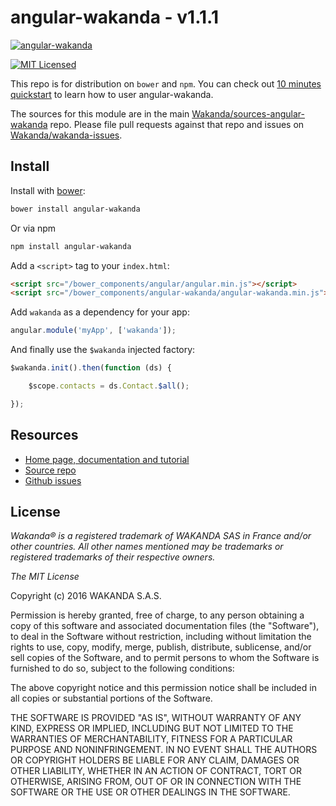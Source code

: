 # angular-wakanda - v1.1.1

[![ angular-wakanda ](https://wakanda.github.io/angular-wakanda/images/angular-wakanda.png)](https://wakanda.github.io/angular-wakanda/)

[![MIT Licensed](http://img.shields.io/badge/license-MIT-blue.svg?style=flat)](#license)

This repo is for distribution on `bower` and `npm`. You can check out [10 minutes quickstart](http://wakanda.github.io/angular-wakanda/#/doc/quickstart) to learn how to user angular-wakanda.

The sources for this module are in the main [Wakanda/sources-angular-wakanda](https://github.com/Wakanda/sources-angular-wakanda) repo. Please file pull requests against that repo and issues on  [Wakanda/wakanda-issues](https://github.com/Wakanda/wakanda-issues/labels/Angular-Wakanda).


## Install

Install with [bower](http://bower.io):

```bash
bower install angular-wakanda
```

Or via npm

```bash
npm install angular-wakanda
```

Add a `<script>` tag to your `index.html`:

```html
<script src="/bower_components/angular/angular.min.js"></script>
<script src="/bower_components/angular-wakanda/angular-wakanda.min.js"></script>
```

Add `wakanda` as a dependency for your app:

```javascript
angular.module('myApp', ['wakanda']);
```

And finally use the `$wakanda` injected factory:

```javascript
$wakanda.init().then(function (ds) {

	$scope.contacts = ds.Contact.$all();

});
```

## Resources

* [Home page, documentation and tutorial](https://wakanda.github.io/angular-wakanda/)
* [Source repo](https://github.com/Wakanda/sources-angular-wakanda)
* [Github issues](https://github.com/Wakanda/wakanda-issues/labels/Angular-Wakanda)

## License

*Wakanda® is a registered trademark of WAKANDA SAS in France and/or other countries. All other names mentioned may be trademarks or registered trademarks of their respective owners.*

*The MIT License*

Copyright (c) 2016 WAKANDA S.A.S.

Permission is hereby granted, free of charge, to any person obtaining a copy of this software and associated documentation files (the "Software"), to deal in the Software without restriction, including without limitation the rights to use, copy, modify, merge, publish, distribute, sublicense, and/or sell copies of the Software, and to permit persons to whom the Software is furnished to do so, subject to the following conditions:

The above copyright notice and this permission notice shall be included in all copies or substantial portions of the Software.

THE SOFTWARE IS PROVIDED "AS IS", WITHOUT WARRANTY OF ANY KIND, EXPRESS OR IMPLIED, INCLUDING BUT NOT LIMITED TO THE WARRANTIES OF MERCHANTABILITY, FITNESS FOR A PARTICULAR PURPOSE AND NONINFRINGEMENT. IN NO EVENT SHALL THE AUTHORS OR COPYRIGHT HOLDERS BE LIABLE FOR ANY CLAIM, DAMAGES OR OTHER LIABILITY, WHETHER IN AN ACTION OF CONTRACT, TORT OR OTHERWISE, ARISING FROM, OUT OF OR IN CONNECTION WITH THE SOFTWARE OR THE USE OR OTHER DEALINGS IN THE SOFTWARE.
